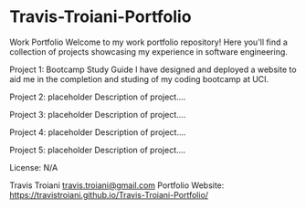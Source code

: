# Travis-Troiani-Portfolio

Work Portfolio
Welcome to my work portfolio repository! Here you'll find a collection of projects showcasing my experience in software engineering. 


Project 1: Bootcamp Study Guide
I have designed and deployed a website to aid me in the completion and studing of my coding bootcamp at UCI.


Project 2: placeholder
Description of project....


Project 3: placeholder
Description of project....


Project 4: placeholder
Description of project....

Project 5: placeholder
Description of project....

License:
N/A

Travis Troiani
travis.troiani@gmail.com
Portfolio Website: https://travistroiani.github.io/Travis-Troiani-Portfolio/

